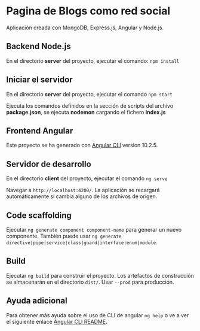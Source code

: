 # Pagina de Blogs como red social 

Aplicación creada con MongoDB, Express.js, Angular y Node.js.

## Backend Node.js

En el directorio **server** del proyecto, ejecutar el comando: `npm install`

## Iniciar el servidor

En el directorio **server** del proyecto, ejecutar el comando `npm start`

Ejecuta los comandos definidos en la sección de scripts del archivo **package.json**, se ejecuta **nodemon** cargando el fichero **index.js**

## Frontend Angular

Este proyecto se ha generado con [Angular CLI](https://github.com/angular/angular-cli) version 10.2.5.

## Servidor de desarrollo

En el directorio **client** del proyecto, ejecutar el comando `ng serve`

Navegar a `http://localhost:4200/`. La aplicación se recargará automáticamente si cambia alguno de los archivos de origen.

## Code scaffolding

Ejecutar `ng generate component component-name` para generar un nuevo componente. También puede usar `ng generate directive|pipe|service|class|guard|interface|enum|module`.

## Build

Ejecutar `ng build` para construir el proyecto. Los artefactos de construcción se almacenarán en el directorio `dist/`. Usar `--prod` para producción.

## Ayuda adicional

Para obtener más ayuda sobre el uso de CLI de angular `ng help` o ve a ver el siguiente enlace [Angular CLI README](https://github.com/angular/angular-cli/blob/master/README.md).
